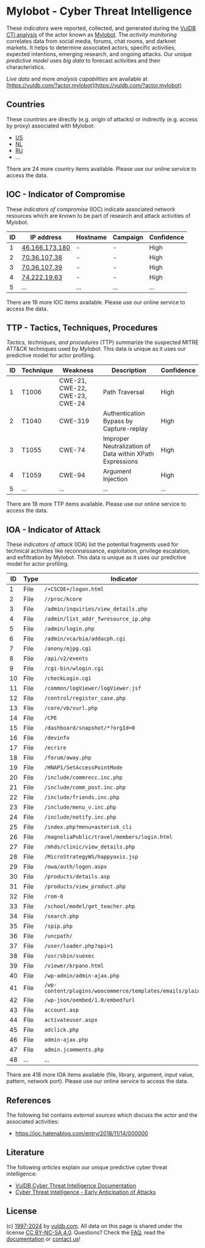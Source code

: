 # Mylobot - Cyber Threat Intelligence

These _indicators_ were reported, collected, and generated during the [VulDB CTI analysis](https://vuldb.com/?kb.cti) of the actor known as [Mylobot](https://vuldb.com/?actor.mylobot). The _activity monitoring_ correlates data from social media, forums, chat rooms, and darknet markets. It helps to determine associated actors, specific activities, expected intentions, emerging research, and ongoing attacks. Our unique _predictive model_ uses _big data_ to forecast activities and their characteristics.

_Live data_ and more _analysis capabilities_ are available at [https://vuldb.com/?actor.mylobot](https://vuldb.com/?actor.mylobot)

## Countries

These _countries_ are directly (e.g. origin of attacks) or indirectly (e.g. access by proxy) associated with Mylobot:

* [US](https://vuldb.com/?country.us)
* [NL](https://vuldb.com/?country.nl)
* [RU](https://vuldb.com/?country.ru)
* ...

There are 24 more country items available. Please use our online service to access the data.

## IOC - Indicator of Compromise

These _indicators of compromise_ (IOC) indicate associated network resources which are known to be part of research and attack activities of Mylobot.

ID | IP address | Hostname | Campaign | Confidence
-- | ---------- | -------- | -------- | ----------
1 | [46.166.173.180](https://vuldb.com/?ip.46.166.173.180) | - | - | High
2 | [70.36.107.38](https://vuldb.com/?ip.70.36.107.38) | - | - | High
3 | [70.36.107.39](https://vuldb.com/?ip.70.36.107.39) | - | - | High
4 | [74.222.19.63](https://vuldb.com/?ip.74.222.19.63) | - | - | High
5 | ... | ... | ... | ...

There are 18 more IOC items available. Please use our online service to access the data.

## TTP - Tactics, Techniques, Procedures

_Tactics, techniques, and procedures_ (TTP) summarize the suspected MITRE ATT&CK techniques used by _Mylobot_. This data is unique as it uses our predictive model for actor profiling.

ID | Technique | Weakness | Description | Confidence
-- | --------- | -------- | ----------- | ----------
1 | T1006 | CWE-21, CWE-22, CWE-23, CWE-24 | Path Traversal | High
2 | T1040 | CWE-319 | Authentication Bypass by Capture-replay | High
3 | T1055 | CWE-74 | Improper Neutralization of Data within XPath Expressions | High
4 | T1059 | CWE-94 | Argument Injection | High
5 | ... | ... | ... | ...

There are 18 more TTP items available. Please use our online service to access the data.

## IOA - Indicator of Attack

These _indicators of attack_ (IOA) list the potential fragments used for technical activities like reconnaissance, exploitation, privilege escalation, and exfiltration by Mylobot. This data is unique as it uses our predictive model for actor profiling.

ID | Type | Indicator | Confidence
-- | ---- | --------- | ----------
1 | File | `/+CSCOE+/logon.html` | High
2 | File | `//proc/kcore` | Medium
3 | File | `/admin/inquiries/view_details.php` | High
4 | File | `/admin/list_addr_fwresource_ip.php` | High
5 | File | `/admin/login.php` | High
6 | File | `/admin/vca/bia/addacph.cgi` | High
7 | File | `/anony/mjpg.cgi` | High
8 | File | `/api/v2/events` | High
9 | File | `/cgi-bin/wlogin.cgi` | High
10 | File | `/checkLogin.cgi` | High
11 | File | `/common/logViewer/logViewer.jsf` | High
12 | File | `/control/register_case.php` | High
13 | File | `/core/vb/vurl.php` | High
14 | File | `/CPE` | Low
15 | File | `/dashboard/snapshot/*?orgId=0` | High
16 | File | `/devinfo` | Medium
17 | File | `/ecrire` | Low
18 | File | `/forum/away.php` | High
19 | File | `/HNAP1/SetAccessPointMode` | High
20 | File | `/include/commrecc.inc.php` | High
21 | File | `/include/comm_post.inc.php` | High
22 | File | `/include/friends.inc.php` | High
23 | File | `/include/menu_v.inc.php` | High
24 | File | `/include/notify.inc.php` | High
25 | File | `/index.php?menu=asterisk_cli` | High
26 | File | `/magnoliaPublic/travel/members/login.html` | High
27 | File | `/mhds/clinic/view_details.php` | High
28 | File | `/MicroStrategyWS/happyaxis.jsp` | High
29 | File | `/owa/auth/logon.aspx` | High
30 | File | `/products/details.asp` | High
31 | File | `/products/view_product.php` | High
32 | File | `/rom-0` | Low
33 | File | `/school/model/get_teacher.php` | High
34 | File | `/search.php` | Medium
35 | File | `/spip.php` | Medium
36 | File | `/uncpath/` | Medium
37 | File | `/user/loader.php?api=1` | High
38 | File | `/usr/sbin/suexec` | High
39 | File | `/viewer/krpano.html` | High
40 | File | `/wp-admin/admin-ajax.php` | High
41 | File | `/wp-content/plugins/woocommerce/templates/emails/plain/` | High
42 | File | `/wp-json/oembed/1.0/embed?url` | High
43 | File | `account.asp` | Medium
44 | File | `activateuser.aspx` | High
45 | File | `adclick.php` | Medium
46 | File | `admin-ajax.php` | High
47 | File | `admin.jcomments.php` | High
48 | ... | ... | ...

There are 418 more IOA items available (file, library, argument, input value, pattern, network port). Please use our online service to access the data.

## References

The following list contains _external sources_ which discuss the actor and the associated activities:

* https://ioc.hatenablog.com/entry/2018/11/14/000000

## Literature

The following _articles_ explain our unique predictive cyber threat intelligence:

* [VulDB Cyber Threat Intelligence Documentation](https://vuldb.com/?kb.cti)
* [Cyber Threat Intelligence - Early Anticipation of Attacks](https://www.scip.ch/en/?labs.20201022)

## License

(c) [1997-2024](https://vuldb.com/?kb.changelog) by [vuldb.com](https://vuldb.com/?kb.about). All data on this page is shared under the license [CC BY-NC-SA 4.0](https://creativecommons.org/licenses/by-nc-sa/4.0/). Questions? Check the [FAQ](https://vuldb.com/?kb.faq), read the [documentation](https://vuldb.com/?kb) or [contact us](https://vuldb.com/?contact)!
